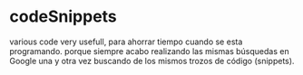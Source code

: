 codeSnippets
============

various code very usefull, para ahorrar tiempo cuando se esta programando.
porque siempre acabo realizando las mismas búsquedas en Google una y otra vez 
buscando de los mismos trozos de código (snippets). 

